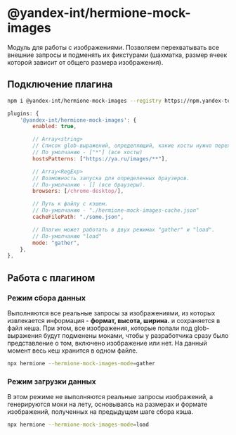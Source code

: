 # @yandex-int/hermione-mock-images

Модуль для работы с изображениями. Позволяем перехватывать все внешние запросы и подменять их фикстурами (шахматка, размер ячеек которой зависит от общего размера изображения).

## Подключение плагина

```sh
npm i @yandex-int/hermione-mock-images --registry https://npm.yandex-team.ru
```

```js
plugins: {
    '@yandex-int/hermione-mock-images': {
        enabled: true,

        // Array<string>
        // Список glob-выражений, определяющий, какие хосты нужно перехватывать.
        // По умолчанию - ["*"] (все хосты)
        hostsPatterns: ["https://ya.ru/images/**"],

        // Array<RegExp>
        // Возможность запуска для определенных браузеров.
        // По-умолчанию - [] (все браузеры).
        browsers: [/chrome-desktop/],

        // Путь к файлу с кэшем.
        // По-умолчанию - "./hermione-mock-images-cache.json"
        cacheFilePath: "./some.json",

        // Плагин может работать в двух режимах "gather" и "load".
        // По-умолчанию "load"
        mode: "gather",
    },
},
```

## Работа с плагином

### Режим сбора данных

Выполняются все реальные запросы за изображениями, из которых извлекается информация - **формат, высота, ширина.** и сохраняется в файл кеша. При этом, все изображения, которые попали под glob-выражения будут подменены моками, чтобы у разработчика сразу было представление о том, включено изображение или нет. На данный момент весь кеш хранится в одном файле.

```sh
npx hermione --hermione-mock-images-mode=gather
```

### Режим загрузки данных

В этом режиме не выполняются реальные запросы изображений, а генерируются моки на лету, основываясь на размерах и формате изображений, полученных на предыдущем шаге сбора кэша.

```sh
npx hermione --hermione-mock-images-mode=load
```
